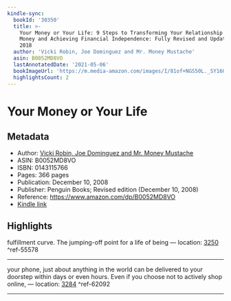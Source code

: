 ```yaml
---
kindle-sync:
  bookId: '30350'
  title: >-
    Your Money or Your Life: 9 Steps to Transforming Your Relationship with
    Money and Achieving Financial Independence: Fully Revised and Updated for
    2018
  author: 'Vicki Robin, Joe Dominguez and Mr. Money Mustache'
  asin: B0052MD8VO
  lastAnnotatedDate: '2021-05-06'
  bookImageUrl: 'https://m.media-amazon.com/images/I/81of+NGS50L._SY160.jpg'
  highlightsCount: 2
---
```

# Your Money or Your Life
## Metadata
* Author: [Vicki Robin, Joe Dominguez and Mr. Money Mustache](https://www.amazon.com/Vicki-Robin/e/B000AQ1TVI/ref=dp_byline_cont_ebooks_1)
* ASIN: B0052MD8VO
* ISBN: 0143115766
* Pages: 366 pages
* Publication: December 10, 2008
* Publisher: Penguin Books; Revised edition (December 10, 2008)
* Reference: https://www.amazon.com/dp/B0052MD8VO
* [Kindle link](kindle://book?action=open&asin=B0052MD8VO)

## Highlights
fulfillment curve. The jumping-off point for a life of being — location: [3250](kindle://book?action=open&asin=B0052MD8VO&location=3250) ^ref-55578

---
your phone, just about anything in the world can be delivered to your doorstep within days or even hours. Even if you choose not to actively shop online, — location: [3284](kindle://book?action=open&asin=B0052MD8VO&location=3284) ^ref-62092

---
